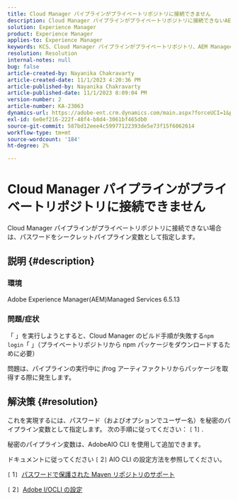 ```yaml
---
title: Cloud Manager パイプラインがプライベートリポジトリに接続できません
description: Cloud Manager パイプラインがプライベートリポジトリに接続できないAEMの問題を解決する方法について説明します。
solution: Experience Manager
product: Experience Manager
applies-to: Experience Manager
keywords: KCS、Cloud Manager パイプラインがプライベートリポジトリ、AEM Managed Services 6.5.13、シークレットパイプライン変数、AdobeAIO CLI に接続できない
resolution: Resolution
internal-notes: null
bug: false
article-created-by: Nayanika Chakravarty
article-created-date: 11/1/2023 4:20:36 PM
article-published-by: Nayanika Chakravarty
article-published-date: 11/1/2023 8:09:04 PM
version-number: 2
article-number: KA-23063
dynamics-url: https://adobe-ent.crm.dynamics.com/main.aspx?forceUCI=1&pagetype=entityrecord&etn=knowledgearticle&id=1771a694-d278-ee11-8179-6045bd0065f9
exl-id: 6e0ef216-222f-48f4-b8d4-3061bf465db0
source-git-commit: 587bd12eee4c59977122393de5e73f15f6062614
workflow-type: tm+mt
source-wordcount: '184'
ht-degree: 2%

---
```


# Cloud Manager パイプラインがプライベートリポジトリに接続できません


Cloud Manager パイプラインがプライベートリポジトリに接続できない場合は、パスワードをシークレットパイプライン変数として指定します。



## 説明 {#description}


### 環境

Adobe Experience Manager(AEM)Managed Services 6.5.13

### 問題/症状

「 」を実行しようとすると、Cloud Manager のビルド手順が失敗する`npm login`「 」（プライベートリポジトリから npm パッケージをダウンロードするために必要）

問題は、パイプラインの実行中に jfrog アーティファクトリからパッケージを取得する際に発生します。


## 解決策 {#resolution}


これを実現するには、パスワード（およびオプションでユーザー名）を秘密のパイプライン変数として指定します。 次の手順に従ってください： `[` 1`]` .

秘密のパイプライン変数は、AdobeAIO CLI を使用して追加できます。

ドキュメントに従ってください `[` 2`]`  AIO CLI の設定方法を参照してください。

`[` 1`]`  [パスワードで保護された Maven リポジトリのサポート](https://experienceleague.adobe.com/docs/experience-manager-cloud-service/content/implementing/using-cloud-manager/create-application-project/setting-up-project.html?lang=ja#password-protected-maven-repositories)

`[` 2`]`  [Adobe I/OCLI の設定](https://experienceleague.adobe.com/docs/experience-manager-learn/cloud-service/local-development-environment-set-up/development-tools.html?lang=en#aio-cli)
